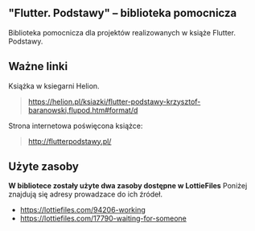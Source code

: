 ## "Flutter. Podstawy" – biblioteka pomocnicza

Biblioteka pomocnicza dla projektów realizowanych w książe Flutter. Podstawy.


## Ważne linki

Książka w ksiegarni Helion.
> https://helion.pl/ksiazki/flutter-podstawy-krzysztof-baranowski,flupod.htm#format/d

Strona internetowa poświęcona książce:
> http://flutterpodstawy.pl/

## Użyte zasoby

**W bibliotece zostały użyte dwa zasoby dostępne w LottieFiles**
Poniżej znajdują się adresy prowadzace do ich źródeł.
- https://lottiefiles.com/94206-working
- https://lottiefiles.com/17790-waiting-for-someone
